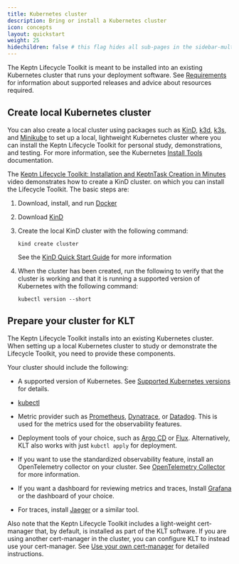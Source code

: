 ```yaml
---
title: Kubernetes cluster
description: Bring or install a Kubernetes cluster 
icon: concepts
layout: quickstart
weight: 25
hidechildren: false # this flag hides all sub-pages in the sidebar-multicard.html
---
```


The Keptn Lifecycle Toolkit is meant to be installed
into an existing Kubernetes cluster
that runs your deployment software.
See [Requirements](reqs.md) for information about supported releases
and advice about resources required.

## Create local Kubernetes cluster

You can also create a local cluster using packages such as
[KinD](https://kind.sigs.k8s.io/),
[k3d](https://k3d.io/),
[k3s](https://k3s.io/),
and [Minikube](https://minikube.sigs.k8s.io/docs/)
to set up a local, lightweight Kubernetes cluster
where you can install the Keptn Lifecycle Toolkit
for personal study, demonstrations, and testing.
For more information, see the Kubernetes
[Install Tools](https://kubernetes.io/docs/tasks/tools/)
documentation.

The [Keptn Lifecycle Toolkit: Installation and KeptnTask Creation in Minutes](https://www.youtube.com/watch?v=Hh01bBwZ_qM)
video  demonstrates how to create a KinD cluster.
on which you can install the Lifecycle Toolkit.
The basic steps are:

1. Download, install, and run [Docker](https://docs.docker.com/get-docker/)
1. Download [KinD](https://kind.sigs.k8s.io/)
1. Create the local KinD cluster with the following command:

   ```shell
   kind create cluster
   ```

   See the
   [KinD Quick Start Guide](https://kind.sigs.k8s.io/docs/user/quick-start/)
   for more information

1. When the cluster has been created,
   run the following to verify that the cluster is working
   and that it is running a supported version of Kubernetes
   with the following command:

   ```shell
   kubectl version --short
   ```

## Prepare your cluster for KLT

The Keptn Lifecycle Toolkit installs into an existing Kubernetes cluster.
When setting up a local Kubernetes cluster
to study or demonstrate the Lifecycle Toolkit,
you need to provide these components.

Your cluster should include the following:

* A supported version of Kubernetes.
  See [Supported Kubernetes versions](reqs.md/#supported-kubernetes-versions)
  for details.

* [kubectl](https://kubernetes.io/docs/tasks/tools/#kubectl)

* Metric provider such as
  [Prometheus](https://prometheus.io/),
  [Dynatrace](https://www.dynatrace.com/),
  or [Datadog](https://www.datadoghq.com/).
  This is used for the metrics used for the observability features.

* Deployment tools of your choice,
  such as
  [Argo CD](https://argo-cd.readthedocs.io/en/stable/) or
  [Flux](https://fluxcd.io/).
  Alternatively, KLT also works with just `kubctl apply` for deployment.

* If you want to use the standardized observability feature,
  install an OpenTelemetry collector on your cluster.
   See
  [OpenTelemetry Collector](https://opentelemetry.io/docs/collector/)
  for more information.

* If you want a dashboard for reviewing metrics and traces,
  Install [Grafana](https://grafana.com/)
  or the dashboard of your choice.

* For traces, install [Jaeger](https://jaegertracing.io)
  or a similar tool.

Also note that the Keptn Lifecycle Toolkit includes
a light-weight cert-manager that, by default, is installed
as part of the KLT software.
If you are using another cert-manager in the cluster,
you can configure KLT to instead use your cert-manager.
See [Use your own cert-manager](cert-manager.md)
for detailed instructions.
